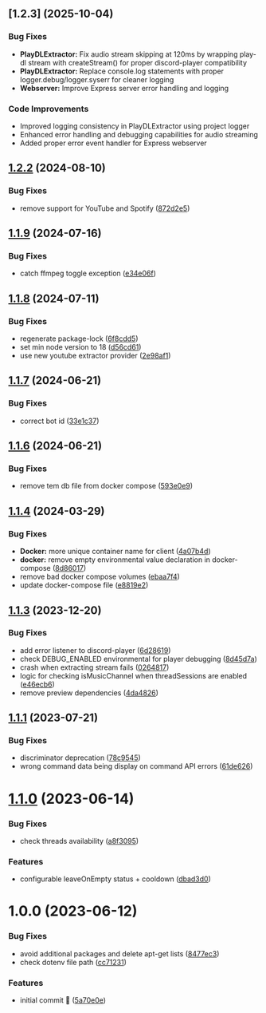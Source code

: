 ## [1.2.3] (2025-10-04)


### Bug Fixes

* **PlayDLExtractor:** Fix audio stream skipping at 120ms by wrapping play-dl stream with createStream() for proper discord-player compatibility
* **PlayDLExtractor:** Replace console.log statements with proper logger.debug/logger.syserr for cleaner logging
* **Webserver:** Improve Express server error handling and logging

### Code Improvements

* Improved logging consistency in PlayDLExtractor using project logger
* Enhanced error handling and debugging capabilities for audio streaming
* Added proper error event handler for Express webserver

## [1.2.2](https://github.com/QIHeena/QIHeena-music-bot/compare/v1.2.1...v1.2.2) (2024-08-10)


### Bug Fixes

* remove support for YouTube and Spotify ([872d2e5](https://github.com/QIHeena/QIHeena-music-bot/commit/872d2e5bf340dec7836c349f354d46256465d866))

## [1.1.9](https://github.com/QIHeena/QIHeena-music-bot/compare/v1.1.8...v1.1.9) (2024-07-16)


### Bug Fixes

* catch ffmpeg toggle exception ([e34e06f](https://github.com/QIHeena/QIHeena-music-bot/commit/e34e06f059e14fed5f29214942f2d917ca7cc2d9))

## [1.1.8](https://github.com/QIHeena/QIHeena-music-bot/compare/v1.1.7...v1.1.8) (2024-07-11)


### Bug Fixes

* regenerate package-lock ([6f8cdd5](https://github.com/QIHeena/QIHeena-music-bot/commit/6f8cdd5af02075bc52db5f52a9396492388a9a05))
* set min node version to 18 ([d56cd61](https://github.com/QIHeena/QIHeena-music-bot/commit/d56cd615888340c2fdf21e3da57e987e4dfb03ff))
* use new youtube extractor provider ([2e98af1](https://github.com/QIHeena/QIHeena-music-bot/commit/2e98af11217b22c0103449cbbf837d3b8b629c2a))

## [1.1.7](https://github.com/QIHeena/QIHeena-music-bot/compare/v1.1.6...v1.1.7) (2024-06-21)


### Bug Fixes

* correct bot id ([33e1c37](https://github.com/QIHeena/QIHeena-music-bot/commit/33e1c37e16a7138e66f284f83d62982a6b479c66))

## [1.1.6](https://github.com/QIHeena/QIHeena-music-bot/compare/v1.1.5...v1.1.6) (2024-06-21)


### Bug Fixes

* remove tem db file from docker compose ([593e0e9](https://github.com/QIHeena/QIHeena-music-bot/commit/593e0e957c163da7956cbb7e7a32f3c89d899365))

## [1.1.4](https://github.com/QIHeena/QIHeena-music-bot/compare/v1.1.3...v1.1.4) (2024-03-29)


### Bug Fixes

* **Docker:** more unique container name for client ([4a07b4d](https://github.com/QIHeena/QIHeena-music-bot/commit/4a07b4dbc17ac4bd08a4483b7f4c36d978dece38))
* **docker:** remove empty environmental value declaration in docker-compose ([8d86017](https://github.com/QIHeena/QIHeena-music-bot/commit/8d8601714ed5801bdd55ee631f869621e0a9610d))
* remove bad docker compose volumes ([ebaa7f4](https://github.com/QIHeena/QIHeena-music-bot/commit/ebaa7f4b1450f90028cbd9b8d6902c9945ebc79e))
* update docker-compose file ([e8819e2](https://github.com/QIHeena/QIHeena-music-bot/commit/e8819e2e48feedf18c03e460b11bc875d1927eb7))

## [1.1.3](https://github.com/QIHeena/QIHeena-music-bot/compare/v1.1.2...v1.1.3) (2023-12-20)


### Bug Fixes

* add error listener to discord-player ([6d28619](https://github.com/QIHeena/QIHeena-music-bot/commit/6d28619710c160f257f90f2cef17dc0913a20c92))
* check DEBUG_ENABLED environmental for player debugging ([8d45d7a](https://github.com/QIHeena/QIHeena-music-bot/commit/8d45d7a1f5575d225df1a0239c48086436bdf5a5))
* crash when extracting stream fails ([0264817](https://github.com/QIHeena/QIHeena-music-bot/commit/026481723624e291d75f9a0b1710f70a98de987f))
* logic for checking isMusicChannel when threadSessions are enabled ([e46ecb6](https://github.com/QIHeena/QIHeena-music-bot/commit/e46ecb69212d86e71efe1d6197fbd0f4583361fa))
* remove preview dependencies ([4da4826](https://github.com/QIHeena/QIHeena-music-bot/commit/4da4826eb0deb55eb45e730863edc3a0a08326a3))

## [1.1.1](https://github.com/QIHeena/QIHeena-music-bot/compare/v1.1.0...v1.1.1) (2023-07-21)


### Bug Fixes

* discriminator deprecation ([78c9545](https://github.com/QIHeena/QIHeena-music-bot/commit/78c9545b1dc789337c9470afef929b76df7bf32e))
* wrong command data being display on command API errors ([61de626](https://github.com/QIHeena/QIHeena-music-bot/commit/61de6265389455e1f27277286457d92d19b711bb))

# [1.1.0](https://github.com/QIHeena/QIHeena-music-bot/compare/v1.0.0...v1.1.0) (2023-06-14)


### Bug Fixes

* check threads availability ([a8f3095](https://github.com/QIHeena/QIHeena-music-bot/commit/a8f3095c713b133bd4adddd213c09a33cb2a489c))


### Features

* configurable leaveOnEmpty status + cooldown ([dbad3d0](https://github.com/QIHeena/QIHeena-music-bot/commit/dbad3d0009ece308ae274f732ca6cee5a4e37916))

# 1.0.0 (2023-06-12)


### Bug Fixes

* avoid additional packages and delete apt-get lists ([8477ec3](https://github.com/QIHeena/QIHeena-music-bot/commit/8477ec3fe212a7caf3d6d25a295ddfba96e35f72))
* check dotenv file path ([cc71231](https://github.com/QIHeena/QIHeena-music-bot/commit/cc7123115a97d6b1572e2373f0828dbdfc6e04d0))


### Features

* initial commit 🥳 ([5a70e0e](https://github.com/QIHeena/QIHeena-music-bot/commit/5a70e0ee3c715256d8e5c9ee2f591496b3f51f0d))
